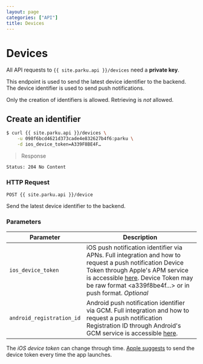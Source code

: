 ```yaml
---
layout: page
categories: ["API"]
title: Devices
---
```


# Devices

All API requests to `{{ site.parku.api }}/devices` need a __private key__.

This endpoint is used to send the latest device identifier to the backend. The device identifier is used to send push notifications.

Only the creation of identifiers is allowed. Retrieving is _not_ allowed.

## Create an identifier

```sh
$ curl {{ site.parku.api }}/devices \
    -u 098f6bcd4621d373cade4e832627b4f6:parku \
    -d ios_device_token=A339F8BE4F…
```

> Response

```nginx
Status: 204 No Content
```

### HTTP Request

`POST {{ site.parku.api }}/device`

Send the latest device identifier to the backend.

### Parameters

Parameter      | Description
---            | ---
`ios_device_token`| iOS push notification identifier via APNs. Full integration and how to request a push notification Device Token through Apple's APM service is accessible [here](https://developer.apple.com/library/mac/documentation/NetworkingInternet/Conceptual/RemoteNotificationsPG/Introduction.html). Device Token may be raw format <a339f8be4f…> or in push format. _Optional_
`android_registration_id` | Android push notification identifier via GCM. Full integration and how to request a push notification Registration ID through Android's GCM service is accessible [here](http://developer.android.com/google/gcm/gs.html).

The _iOS device token_ can change through time. [Apple suggests](https://developer.apple.com/library/ios/documentation/NetworkingInternet/Conceptual/RemoteNotificationsPG/Chapters/IPhoneOSClientImp.html#//apple_ref/doc/uid/TP40008194-CH103-SW2) to send the device token every time the app launches.
